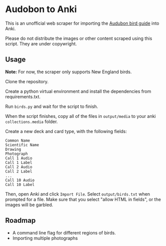 # Audobon to Anki

This is an unofficial web scraper for importing the [Audubon bird guide](https://www.audubon.org/bird-guide) into Anki.

Please do not distribute the images or other content scraped using this script. They are under copywright.

## Usage

__Note:__ For now, the scraper only supports New England birds.

Clone the repository. 

Create a python virtual environment and install the dependencies from requirements.txt.

Run `birds.py` and wait for the script to finish.

When the script finishes, copy all of the files in `output/media` to your anki `collections.media` folder.

Create a new deck and card type, with the following fields:

```
Common Name
Scientific Name
Drawing
Photograph
Call 1 Audio
Call 1 Label
Call 2 Audio
Call 2 Label
...
Call 10 Audio
Call 10 Label
```

Then, open Anki and click `Import File`. Select `output/birds.txt` when prompted for a file. Make sure that you select "allow HTML in fields", or the images will be garbled.

## Roadmap

* A command line flag for different regions of birds.
* Importing multiple photographs
